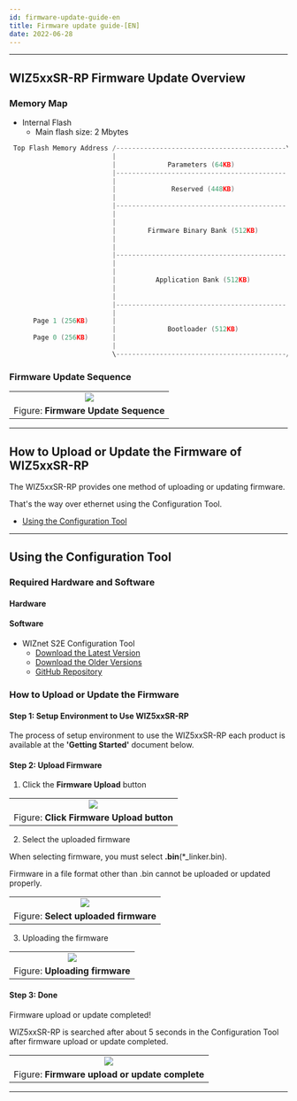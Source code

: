 ```yaml
---
id: firmware-update-guide-en
title: Firmware update guide-[EN]
date: 2022-06-28
---
```




-----



## WIZ5xxSR-RP Firmware Update Overview



### Memory Map

  - Internal Flash
    - Main flash size: 2 Mbytes

```cpp
 Top Flash Memory Address /-------------------------------------------\  0x10200000
                          |                                           |
                          |             Parameters (64KB)             |
                          |-------------------------------------------|  0x101F0000
                          |                                           |
                          |              Reserved (448KB)             |
                          |                                           |
                          |-------------------------------------------|  0x10180000
                          |                                           |
                          |                                           |
                          |        Firmware Binary Bank (512KB)       |
                          |                                           |
                          |                                           |
                          |-------------------------------------------|  0x10100000
                          |                                           |
                          |                                           |
                          |          Application Bank (512KB)         |
                          |                                           |
                          |                                           |
                          |-------------------------------------------|  0x10080000
                          |                                           |
      Page 1 (256KB)      |                                           |
                          |             Bootloader (512KB)            |
      Page 0 (256KB)      |                                           |
                          |                                           |
                          \-------------------------------------------/  0x100000000
```



### Firmware Update Sequence

|                                                                                              |
| :------------------------------------------------------------------------------------------: |
| ![](/img/products/s2e_module/wiz5xxsr-rp/firmware_update_guide/firmware_update_sequence.png) |
| Figure: **Firmware Update Sequence**                                                         |



-----



## How to Upload or Update the Firmware of WIZ5xxSR-RP

The WIZ5xxSR-RP provides one method of uploading or updating firmware.

That's the way over ethernet using the Configuration Tool.

  - [Using the Configuration Tool](#using-the-configuration-tool)



-----



## Using the Configuration Tool



### Required Hardware and Software



#### Hardware





#### Software

  - WIZnet S2E Configuration Tool
	- [Download the Latest Version](https://github.com/Wiznet/WIZnet-S2E-Tool-GUI/releases/tag/V1.5.0)
    - [Download the Older Versions](https://github.com/Wiznet/WIZnet-S2E-Tool-GUI/releases)
    - [GitHub Repository](https://github.com/Wiznet/WIZnet-S2E-Tool-GUI)



### How to Upload or Update the Firmware



#### Step 1: Setup Environment to Use WIZ5xxSR-RP

The process of setup environment to use the WIZ5xxSR-RP each product is available at the **'Getting Started'** document below.



#### Step 2: Upload Firmware

1. Click the **Firmware Upload** button

|                                                                                                  |
| :----------------------------------------------------------------------------------------------: |
| ![](/img/products/s2e_module/wiz5xxsr-rp/firmware_update_guide/click_firmware_upload_button.png) |
| Figure: **Click Firmware Upload button**                                                         |

2. Select the uploaded firmware

When selecting firmware, you must select **.bin**(*_linker.bin).

Firmware in a file format other than .bin cannot be uploaded or updated properly.

|                                                                                              |
| :------------------------------------------------------------------------------------------: |
| ![](/img/products/s2e_module/wiz5xxsr-rp/firmware_update_guide/select_uploaded_firmware.png) |
| Figure: **Select uploaded firmware**                                                         |

3. Uploading the firmware

|                                                                                        |
| :------------------------------------------------------------------------------------: |
| ![](/img/products/s2e_module/wiz5xxsr-rp/firmware_update_guide/uploading_firmware.png) |
| Figure: **Uploading firmware**                                                         |



#### Step 3: Done

Firmware upload or update completed!

WIZ5xxSR-RP is searched after about 5 seconds in the Configuration Tool after firmware upload or update completed.

|                                                                                                        |
| :----------------------------------------------------------------------------------------------------: |
| ![](/img/products/s2e_module/wiz5xxsr-rp/firmware_update_guide/firmware_upload_or_update_complete.png) |
| Figure: **Firmware upload or update complete**                                                         |



-----
